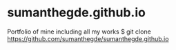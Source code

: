 # sumanthegde.github.io
Portfolio of mine including all my works
$ git clone https://github.com/sumanthegde/sumanthegde.github.io
